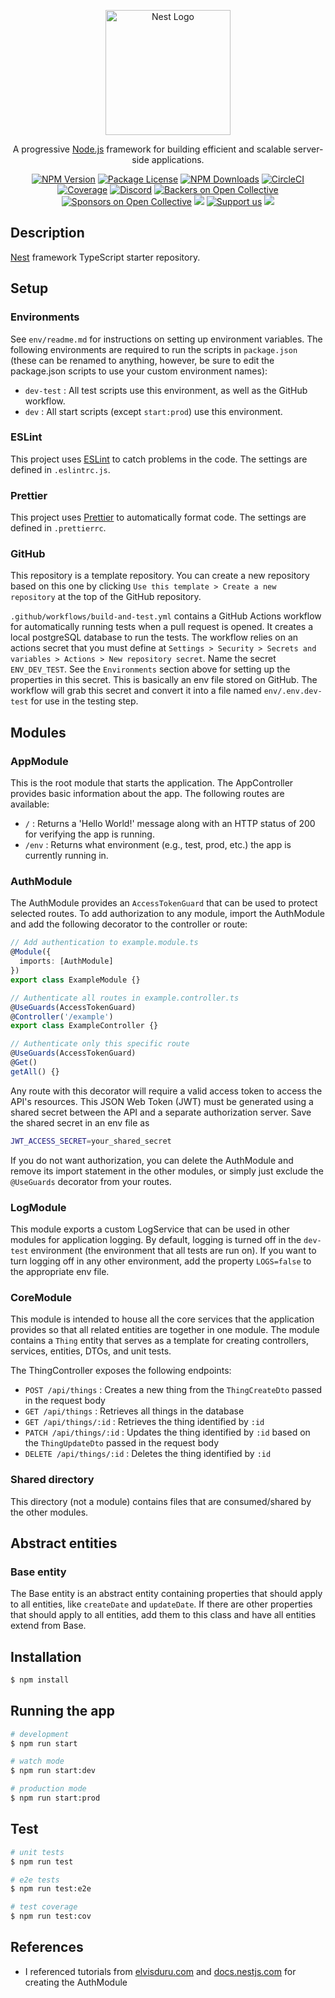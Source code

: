 <p align="center">
  <a href="http://nestjs.com/" target="blank"><img src="https://nestjs.com/img/logo-small.svg" width="200" alt="Nest Logo" /></a>
</p>

[circleci-image]: https://img.shields.io/circleci/build/github/nestjs/nest/master?token=abc123def456
[circleci-url]: https://circleci.com/gh/nestjs/nest

  <p align="center">A progressive <a href="http://nodejs.org" target="_blank">Node.js</a> framework for building efficient and scalable server-side applications.</p>
    <p align="center">
<a href="https://www.npmjs.com/~nestjscore" target="_blank"><img src="https://img.shields.io/npm/v/@nestjs/core.svg" alt="NPM Version" /></a>
<a href="https://www.npmjs.com/~nestjscore" target="_blank"><img src="https://img.shields.io/npm/l/@nestjs/core.svg" alt="Package License" /></a>
<a href="https://www.npmjs.com/~nestjscore" target="_blank"><img src="https://img.shields.io/npm/dm/@nestjs/common.svg" alt="NPM Downloads" /></a>
<a href="https://circleci.com/gh/nestjs/nest" target="_blank"><img src="https://img.shields.io/circleci/build/github/nestjs/nest/master" alt="CircleCI" /></a>
<a href="https://coveralls.io/github/nestjs/nest?branch=master" target="_blank"><img src="https://coveralls.io/repos/github/nestjs/nest/badge.svg?branch=master#9" alt="Coverage" /></a>
<a href="https://discord.gg/G7Qnnhy" target="_blank"><img src="https://img.shields.io/badge/discord-online-brightgreen.svg" alt="Discord"/></a>
<a href="https://opencollective.com/nest#backer" target="_blank"><img src="https://opencollective.com/nest/backers/badge.svg" alt="Backers on Open Collective" /></a>
<a href="https://opencollective.com/nest#sponsor" target="_blank"><img src="https://opencollective.com/nest/sponsors/badge.svg" alt="Sponsors on Open Collective" /></a>
  <a href="https://paypal.me/kamilmysliwiec" target="_blank"><img src="https://img.shields.io/badge/Donate-PayPal-ff3f59.svg"/></a>
    <a href="https://opencollective.com/nest#sponsor"  target="_blank"><img src="https://img.shields.io/badge/Support%20us-Open%20Collective-41B883.svg" alt="Support us"></a>
  <a href="https://twitter.com/nestframework" target="_blank"><img src="https://img.shields.io/twitter/follow/nestframework.svg?style=social&label=Follow"></a>
</p>
  <!--[![Backers on Open Collective](https://opencollective.com/nest/backers/badge.svg)](https://opencollective.com/nest#backer)
  [![Sponsors on Open Collective](https://opencollective.com/nest/sponsors/badge.svg)](https://opencollective.com/nest#sponsor)-->

## Description

[Nest](https://github.com/nestjs/nest) framework TypeScript starter repository.

## Setup

### Environments

See `env/readme.md` for instructions on setting up environment variables. The following environments are required to run the scripts in `package.json` (these can be renamed to anything, however, be sure to edit the package.json scripts to use your custom environment names):

- `dev-test` : All test scripts use this environment, as well as the GitHub workflow.
- `dev` : All start scripts (except `start:prod`) use this environment.

### ESLint

This project uses [ESLint](https://eslint.org/) to catch problems in the code. The settings are defined in `.eslintrc.js`.

### Prettier

This project uses [Prettier](https://prettier.io/) to automatically format code. The settings are defined in `.prettierrc`.

### GitHub

This repository is a template repository. You can create a new repository based on this one by clicking `Use this template > Create a new repository` at the top of the GitHub repository.

`.github/workflows/build-and-test.yml` contains a GitHub Actions workflow for automatically running tests when a pull request is opened. It creates a local postgreSQL database to run the tests. The workflow relies on an actions secret that you must define at `Settings > Security > Secrets and variables > Actions > New repository secret`. Name the secret `ENV_DEV_TEST`. See the `Environments` section above for setting up the properties in this secret. This is basically an env file stored on GitHub. The workflow will grab this secret and convert it into a file named `env/.env.dev-test` for use in the testing step.

## Modules

### AppModule

This is the root module that starts the application. The AppController provides basic information about the app. The following routes are available:

- `/` : Returns a 'Hello World!' message along with an HTTP status of 200 for verifying the app is running.
- `/env` : Returns what environment (e.g., test, prod, etc.) the app is currently running in.

### AuthModule

The AuthModule provides an `AccessTokenGuard` that can be used to protect selected routes. To add authorization to any module, import the AuthModule and add the following decorator to the controller or route:

```typescript
// Add authentication to example.module.ts
@Module({
  imports: [AuthModule]
})
export class ExampleModule {}

// Authenticate all routes in example.controller.ts
@UseGuards(AccessTokenGuard)
@Controller('/example')
export class ExampleController {}

// Authenticate only this specific route
@UseGuards(AccessTokenGuard)
@Get()
getAll() {}
```

Any route with this decorator will require a valid access token to access the API's resources. This JSON Web Token (JWT) must be generated using a shared secret between the API and a separate authorization server. Save the shared secret in an env file as

```bash
JWT_ACCESS_SECRET=your_shared_secret
```

If you do not want authorization, you can delete the AuthModule and remove its import statement in the other modules, or simply just exclude the `@UseGuards` decorator from your routes.

### LogModule

This module exports a custom LogService that can be used in other modules for application logging. By default, logging is turned off in the `dev-test` environment (the environment that all tests are run on). If you want to turn logging off in any other environment, add the property `LOGS=false` to the appropriate env file.

### CoreModule

This module is intended to house all the core services that the application provides so that all related entities are together in one module. The module contains a `Thing` entity that serves as a template for creating controllers, services, entities, DTOs, and unit tests.

The ThingController exposes the following endpoints:

- `POST /api/things` : Creates a new thing from the `ThingCreateDto` passed in the request body
- `GET /api/things` : Retrieves all things in the database
- `GET /api/things/:id` : Retrieves the thing identified by `:id`
- `PATCH /api/things/:id` : Updates the thing identified by `:id` based on the `ThingUpdateDto` passed in the request body
- `DELETE /api/things/:id` : Deletes the thing identified by `:id`

### Shared directory

This directory (not a module) contains files that are consumed/shared by the other modules.

## Abstract entities

### Base entity

The Base entity is an abstract entity containing properties that should apply to all entities, like `createDate` and `updateDate`. If there are other properties that should apply to all entities, add them to this class and have all entities extend from Base.

## Installation

```bash
$ npm install
```

## Running the app

```bash
# development
$ npm run start

# watch mode
$ npm run start:dev

# production mode
$ npm run start:prod
```

## Test

```bash
# unit tests
$ npm run test

# e2e tests
$ npm run test:e2e

# test coverage
$ npm run test:cov
```

## References

- I referenced tutorials from [elvisduru.com](https://www.elvisduru.com/blog/nestjs-jwt-authentication-refresh-token) and [docs.nestjs.com](https://docs.nestjs.com/security/authentication) for creating the AuthModule
